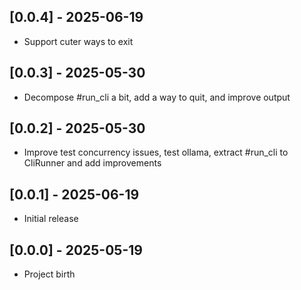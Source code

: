 ## [0.0.4] - 2025-06-19

- Support cuter ways to exit

## [0.0.3] - 2025-05-30

- Decompose #run_cli a bit, add a way to quit, and improve output

## [0.0.2] - 2025-05-30

- Improve test concurrency issues, test ollama, extract #run_cli to CliRunner and add improvements

## [0.0.1] - 2025-06-19

- Initial release

## [0.0.0] - 2025-05-19

- Project birth
